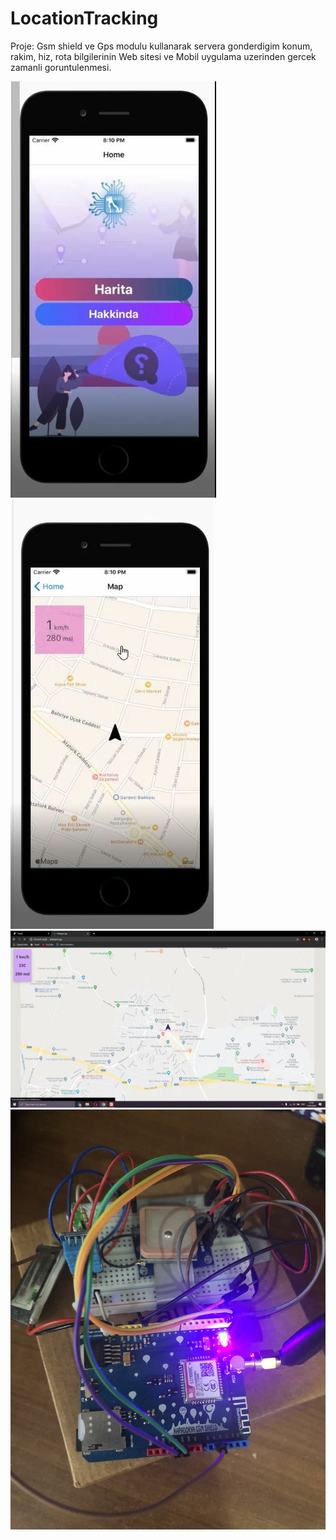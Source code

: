 # LocationTracking
Proje: Gsm shield ve Gps modulu kullanarak servera gonderdigim konum, rakim, hiz, rota bilgilerinin Web sitesi ve Mobil uygulama uzerinden gercek zamanli goruntulenmesi.


![mobile](2.JPG)
![mobile1](3.JPG)
![web](1.JPG)
![cihaz](4.jpg)

